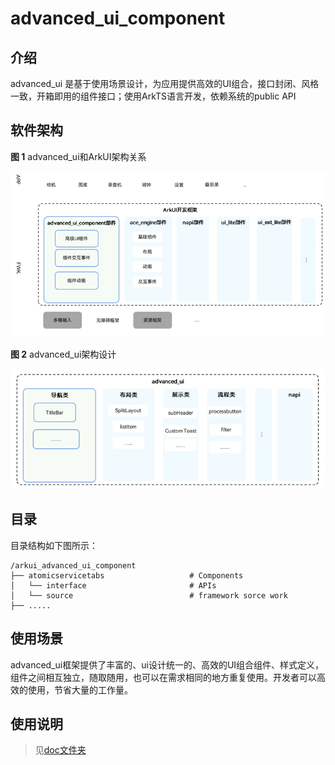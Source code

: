 # advanced_ui_component

## 介绍
advanced_ui 是基于使用场景设计，为应用提供高效的UI组合，接口封闭、风格一致，开箱即用的组件接口；使用ArkTS语言开发，依赖系统的public API

## 软件架构
**图 1**  advanced_ui和ArkUI架构关系

![](figures/advanced_ui.png "advanced_ui和ArkUI架构关系")

**图 2**  advanced_ui架构设计

![](figures/advanced_ui_sub.png "advanced_ui架构设计")

## 目录
目录结构如下图所示：

```
/arkui_advanced_ui_component
├── atomicservicetabs                   # Components
│   └── interface                       # APIs
│   └── source                          # framework sorce work
├── .....

```
## 使用场景<a name="section171384529150"></a>

advanced_ui框架提供了丰富的、ui设计统一的、高效的UI组合组件、样式定义，组件之间相互独立，随取随用，也可以在需求相同的地方重复使用。开发者可以高效的使用，节省大量的工作量。

## 使用说明
> 见[doc文件夹](https://gitee.com/openharmony-sig/arkui_advanced_ui_component/tree/master/doc)

 
